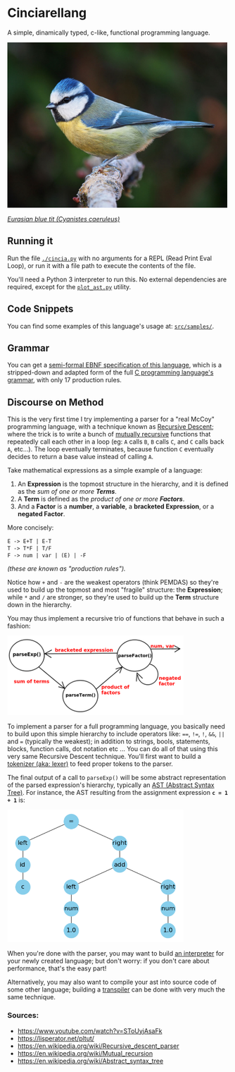 # Cinciarellang

A simple, dinamically typed, c-like, functional programming language.

<a href="https://en.wikipedia.org/wiki/Eurasian_blue_tit" title="Eurasian blue tit (Cyanistes caeruleus)">
  <img src="docs/res/cinciarella.jpg" width="500" />
</a>

<a style="font-style : italic;" href="https://en.wikipedia.org/wiki/Eurasian_blue_tit">Eurasian blue tit (Cyanistes caeruleus)</a>

## Running it

Run the file [`./cincia.py`](src/cincia.py) with no arguments for a REPL (Read Print Eval Loop), or run it with a file path to execute the contents of the file.

You'll need a Python 3 interpreter to run this. No external dependencies are required, except for the [`plot_ast.py`](src/plot_ast.py) utility.


## Code Snippets

You can find some examples of this language's usage at: [`src/samples/`](src/samples/README.md).

## Grammar

You can get a [semi-formal EBNF specification of this language](docs/grammar.txt), which is a stripped-down and adapted form of the full <a href="https://cs.wmich.edu/~gupta/teaching/cs4850/sumII06/The%20syntax%20of%20C%20in%20Backus-Naur%20form.htm">C programming language's grammar</a>, with only 17 production rules.



## Discourse on Method

This is the very first time I try implementing a parser for a "real McCoy" programming language, with a technique known as <a href="https://en.wikipedia.org/wiki/Recursive_descent_parser">Recursive Descent</a>; where the trick is to write a bunch of <a href="https://en.wikipedia.org/wiki/Mutual_recursion">mutually recursive</a> functions that repeatedly call each other in a loop (eg: `A` calls `B`, `B` calls `C`, and `C` calls back `A`, etc...). The loop eventually terminates, because function `C` eventually decides to return a base value instead of calling `A`. 


Take mathematical expressions as a simple example of a language:

1. An **Expression** is the topmost structure in the hierarchy, and it is defined as the *sum of one or more **Terms***.
2. A **Term** is defined as the *product of one or more **Factors***.
3. And a **Factor** is a **number**, a **variable**, a **bracketed Expression**, or a **negated Factor**. 

More concisely:

```
E -> E+T | E-T
T -> T*F | T/F
F -> num | var | (E) | -F
```
*(these are known as "production rules").*

Notice how `+` and `-` are the weakest operators (think PEMDAS) so they're used to build up the topmost and most "fragile" structure: the **Expression**; while `*` and `/` are stronger, so they're used to build up the **Term** structure down in the hierarchy.

You may thus implement a recursive trio of functions that behave in such a fashion:

<img src="docs/res/calls-graph.png" width="400"/>


To implement a parser for a full programming language, you basically need to build upon this simple hierarchy to include operators like: `==`, `!=`, `!`, `&&`, `||` and `=` (typically the weakest); in addition to strings, bools, statements, blocks, function calls, dot notation etc ... You can do all of that using this very same Recursive Descent technique. You'll first want to build a [tokenizer (aka: lexer)](src/compiler/token_stream.py) to feed proper tokens to the parser.


The final output of a call to `parseExp()` will be some abstract representation of the parsed expression's hierarchy, typically an <a href="https://en.wikipedia.org/wiki/Abstract_syntax_tree">AST (Abstract Syntax Tree)</a>. For instance, the AST resulting from the assignment expression **`c = 1 + 1`** is:

<img src="docs/res/ast-example.png" width="400" />


When you're done with the parser, you may want to build [an interpreter](src/runtime/runtime.py) for your newly created language; but don't worry: if you don't care about performance, that's the easy part! 

Alternatively, you may also want to compile your ast into source code of some other language; building a [transpiler](src/) can be done with very much the same technique.



### Sources:
* https://www.youtube.com/watch?v=SToUyjAsaFk
* https://lisperator.net/pltut/
* https://en.wikipedia.org/wiki/Recursive_descent_parser
* https://en.wikipedia.org/wiki/Mutual_recursion
* https://en.wikipedia.org/wiki/Abstract_syntax_tree




